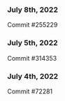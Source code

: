 ### July 8th, 2022

Commit #255229

### July 5th, 2022

Commit #314353


### July 4th, 2022

Commit #72281
